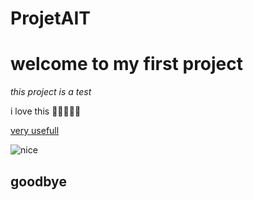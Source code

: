 # ProjetAIT

# welcome to my first project

*this project is a test*

i love this :hamburger::fried_shrimp::rice_ball::doughnut::strawberry:

[very usefull](https://en.wikipedia.org/wiki/Tartiflette)

![nice](https://upload.wikimedia.org/wikipedia/commons/thumb/2/27/Phyllorhiza_punctata_%28White-spotted_jellyfish%29_edit.jpg/240px-Phyllorhiza_punctata_%28White-spotted_jellyfish%29_edit.jpg)

## goodbye